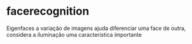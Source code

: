 # facerecognition

Eigenfaces a variação de imagens ajuda diferenciar uma face de outra, considera a iluminação uma caracteristica importante 
